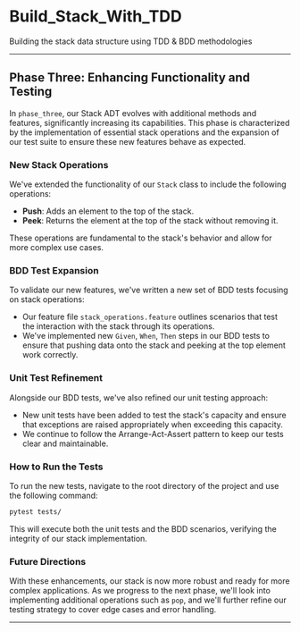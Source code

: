 # Build_Stack_With_TDD
Building the stack data structure using TDD &amp; BDD methodologies

---

## Phase Three: Enhancing Functionality and Testing

In `phase_three`, our Stack ADT evolves with additional methods and features, significantly increasing its capabilities. This phase is characterized by the implementation of essential stack operations and the expansion of our test suite to ensure these new features behave as expected.

### New Stack Operations

We've extended the functionality of our `Stack` class to include the following operations:

- **Push**: Adds an element to the top of the stack.
- **Peek**: Returns the element at the top of the stack without removing it.

These operations are fundamental to the stack's behavior and allow for more complex use cases.

### BDD Test Expansion

To validate our new features, we've written a new set of BDD tests focusing on stack operations:

- Our feature file `stack_operations.feature` outlines scenarios that test the interaction with the stack through its operations.
- We've implemented new `Given`, `When`, `Then` steps in our BDD tests to ensure that pushing data onto the stack and peeking at the top element work correctly.

### Unit Test Refinement

Alongside our BDD tests, we've also refined our unit testing approach:

- New unit tests have been added to test the stack's capacity and ensure that exceptions are raised appropriately when exceeding this capacity.
- We continue to follow the Arrange-Act-Assert pattern to keep our tests clear and maintainable.

### How to Run the Tests

To run the new tests, navigate to the root directory of the project and use the following command:

```bash
pytest tests/
```

This will execute both the unit tests and the BDD scenarios, verifying the integrity of our stack implementation.

### Future Directions

With these enhancements, our stack is now more robust and ready for more complex applications. As we progress to the next phase, we'll look into implementing additional operations such as `pop`, and we'll further refine our testing strategy to cover edge cases and error handling.

---
